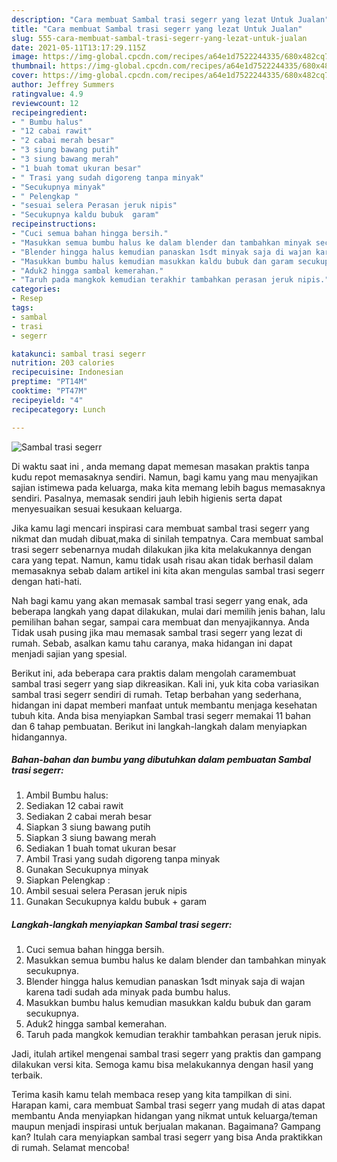 ```yaml
---
description: "Cara membuat Sambal trasi segerr yang lezat Untuk Jualan"
title: "Cara membuat Sambal trasi segerr yang lezat Untuk Jualan"
slug: 555-cara-membuat-sambal-trasi-segerr-yang-lezat-untuk-jualan
date: 2021-05-11T13:17:29.115Z
image: https://img-global.cpcdn.com/recipes/a64e1d7522244335/680x482cq70/sambal-trasi-segerr-foto-resep-utama.jpg
thumbnail: https://img-global.cpcdn.com/recipes/a64e1d7522244335/680x482cq70/sambal-trasi-segerr-foto-resep-utama.jpg
cover: https://img-global.cpcdn.com/recipes/a64e1d7522244335/680x482cq70/sambal-trasi-segerr-foto-resep-utama.jpg
author: Jeffrey Summers
ratingvalue: 4.9
reviewcount: 12
recipeingredient:
- " Bumbu halus"
- "12 cabai rawit"
- "2 cabai merah besar"
- "3 siung bawang putih"
- "3 siung bawang merah"
- "1 buah tomat ukuran besar"
- " Trasi yang sudah digoreng tanpa minyak"
- "Secukupnya minyak"
- " Pelengkap "
- "sesuai selera Perasan jeruk nipis"
- "Secukupnya kaldu bubuk  garam"
recipeinstructions:
- "Cuci semua bahan hingga bersih."
- "Masukkan semua bumbu halus ke dalam blender dan tambahkan minyak secukupnya."
- "Blender hingga halus kemudian panaskan 1sdt minyak saja di wajan karena tadi sudah ada minyak pada bumbu halus."
- "Masukkan bumbu halus kemudian masukkan kaldu bubuk dan garam secukupnya."
- "Aduk2 hingga sambal kemerahan."
- "Taruh pada mangkok kemudian terakhir tambahkan perasan jeruk nipis."
categories:
- Resep
tags:
- sambal
- trasi
- segerr

katakunci: sambal trasi segerr 
nutrition: 203 calories
recipecuisine: Indonesian
preptime: "PT14M"
cooktime: "PT47M"
recipeyield: "4"
recipecategory: Lunch

---
```



![Sambal trasi segerr](https://img-global.cpcdn.com/recipes/a64e1d7522244335/680x482cq70/sambal-trasi-segerr-foto-resep-utama.jpg)

Di waktu  saat ini , anda memang dapat memesan masakan praktis tanpa kudu repot memasaknya sendiri. Namun, bagi kamu yang mau menyajikan sajian istimewa pada keluarga, maka kita memang lebih bagus memasaknya sendiri. Pasalnya, memasak sendiri jauh lebih higienis serta dapat menyesuaikan sesuai kesukaan keluarga.

Jika kamu lagi mencari inspirasi cara membuat sambal trasi segerr yang nikmat dan mudah dibuat,maka di sinilah tempatnya. Cara membuat sambal trasi segerr  sebenarnya mudah dilakukan jika kita melakukannya dengan cara yang tepat. Namun, kamu tidak usah risau akan tidak berhasil dalam memasaknya 
sebab dalam artikel ini kita akan mengulas sambal trasi segerr dengan hati-hati.  



Nah bagi kamu yang akan memasak sambal trasi segerr yang enak, ada beberapa langkah yang dapat dilakukan, mulai dari memilih jenis bahan, lalu pemilihan bahan segar, sampai cara membuat dan menyajikannya. Anda Tidak usah pusing jika mau memasak sambal trasi segerr yang lezat di rumah. Sebab, asalkan kamu  tahu caranya, maka hidangan ini dapat menjadi sajian yang spesial.

Berikut ini, ada beberapa cara praktis  dalam mengolah caramembuat sambal trasi segerr yang siap dikreasikan. Kali ini, yuk kita coba variasikan sambal trasi segerr sendiri di rumah. Tetap berbahan yang sederhana, hidangan ini dapat memberi manfaat untuk membantu menjaga kesehatan tubuh kita. Anda bisa menyiapkan Sambal trasi segerr memakai 11 bahan dan 6 tahap pembuatan. Berikut ini langkah-langkah dalam menyiapkan hidangannya.

<!--inarticleads1-->

##### Bahan-bahan dan bumbu yang dibutuhkan dalam pembuatan Sambal trasi segerr:

1. Ambil  Bumbu halus:
1. Sediakan 12 cabai rawit
1. Sediakan 2 cabai merah besar
1. Siapkan 3 siung bawang putih
1. Siapkan 3 siung bawang merah
1. Sediakan 1 buah tomat ukuran besar
1. Ambil  Trasi yang sudah digoreng tanpa minyak
1. Gunakan Secukupnya minyak
1. Siapkan  Pelengkap :
1. Ambil sesuai selera Perasan jeruk nipis
1. Gunakan Secukupnya kaldu bubuk + garam




<!--inarticleads2-->

##### Langkah-langkah menyiapkan Sambal trasi segerr:

1. Cuci semua bahan hingga bersih.
1. Masukkan semua bumbu halus ke dalam blender dan tambahkan minyak secukupnya.
1. Blender hingga halus kemudian panaskan 1sdt minyak saja di wajan karena tadi sudah ada minyak pada bumbu halus.
1. Masukkan bumbu halus kemudian masukkan kaldu bubuk dan garam secukupnya.
1. Aduk2 hingga sambal kemerahan.
1. Taruh pada mangkok kemudian terakhir tambahkan perasan jeruk nipis.




Jadi, itulah artikel mengenai  sambal trasi segerr  yang praktis dan gampang dilakukan versi kita. Semoga kamu bisa melakukannya dengan hasil yang terbaik. 

Terima kasih kamu telah membaca resep yang kita tampilkan di sini. Harapan kami, cara membuat  Sambal trasi segerr yang mudah di atas dapat membantu Anda menyiapkan hidangan yang nikmat untuk keluarga/teman maupun menjadi inspirasi untuk berjualan makanan. Bagaimana? Gampang kan? Itulah cara menyiapkan sambal trasi segerr yang bisa Anda praktikkan di rumah. Selamat mencoba!

